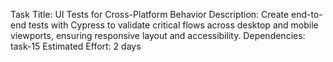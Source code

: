 Task Title: UI Tests for Cross-Platform Behavior
Description: Create end-to-end tests with Cypress to validate critical flows across desktop and mobile viewports, ensuring responsive layout and accessibility.
Dependencies: task-15
Estimated Effort: 2 days
